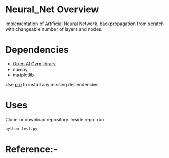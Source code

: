 # Neural_Net Overview
Implementation of Artificial Neural Network, backpropagation from scratch with changeable number of layers and nodes. 


# Dependencies
* [Open AI Gym library](https://github.com/openai/gym#installation)
* numpy
* matplotlib

Use [pip](https://pypi.org/project/pip/) to install any missing dependencies

# Uses
Clone or download repository. Inside repo. run
```markdown
python test.py
```
# Reference:-
